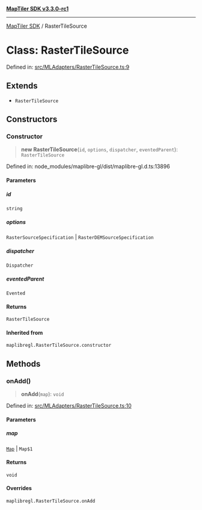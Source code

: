 [**MapTiler SDK v3.3.0-rc1**](../README.md)

***

[MapTiler SDK](../README.md) / RasterTileSource

# Class: RasterTileSource

Defined in: [src/MLAdapters/RasterTileSource.ts:9](https://github.com/maptiler/maptiler-sdk-js/blob/d9cb958ebf063ecde2f6f583eb172e5a83460e6a/src/MLAdapters/RasterTileSource.ts#L9)

## Extends

- `RasterTileSource`

## Constructors

### Constructor

> **new RasterTileSource**(`id`, `options`, `dispatcher`, `eventedParent`): `RasterTileSource`

Defined in: node\_modules/maplibre-gl/dist/maplibre-gl.d.ts:13896

#### Parameters

##### id

`string`

##### options

`RasterSourceSpecification` | `RasterDEMSourceSpecification`

##### dispatcher

`Dispatcher`

##### eventedParent

`Evented`

#### Returns

`RasterTileSource`

#### Inherited from

`maplibregl.RasterTileSource.constructor`

## Methods

### onAdd()

> **onAdd**(`map`): `void`

Defined in: [src/MLAdapters/RasterTileSource.ts:10](https://github.com/maptiler/maptiler-sdk-js/blob/d9cb958ebf063ecde2f6f583eb172e5a83460e6a/src/MLAdapters/RasterTileSource.ts#L10)

#### Parameters

##### map

[`Map`](Map.md) | `Map$1`

#### Returns

`void`

#### Overrides

`maplibregl.RasterTileSource.onAdd`
